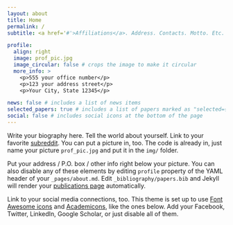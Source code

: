 ```yaml
---
layout: about
title: Home
permalink: /
subtitle: <a href='#'>Affiliations</a>. Address. Contacts. Motto. Etc.

profile:
  align: right
  image: prof_pic.jpg
  image_circular: false # crops the image to make it circular
  more_info: >
    <p>555 your office number</p>
    <p>123 your address street</p>
    <p>Your City, State 12345</p>

news: false # includes a list of news items
selected_papers: true # includes a list of papers marked as "selected={true}"
social: false # includes social icons at the bottom of the page
---
```


Write your biography here. Tell the world about yourself. Link to your favorite [subreddit](http://reddit.com). You can put a picture in, too. The code is already in, just name your picture `prof_pic.jpg` and put it in the `img/` folder.

Put your address / P.O. box / other info right below your picture. You can also disable any of these elements by editing `profile` property of the YAML header of your `_pages/about.md`. Edit `_bibliography/papers.bib` and Jekyll will render your [publications page](/al-folio/publications/) automatically.

Link to your social media connections, too. This theme is set up to use [Font Awesome icons](https://fontawesome.com/) and [Academicons](https://jpswalsh.github.io/academicons/), like the ones below. Add your Facebook, Twitter, LinkedIn, Google Scholar, or just disable all of them.
